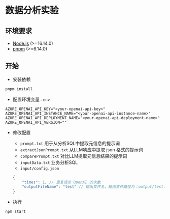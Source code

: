 # 数据分析实验

## 环境要求

- [Node.js](https://nodejs.org/en/) (>=16.14.0)
- [pnpm](https://pnpm.io/) (>=6.14.0)

## 开始

- 安装依赖
```bash
pnpm install
```

- 配置环境变量 `.env`
```
AZURE_OPENAI_API_KEY="<your-openai-api-key>"
AZURE_OPENAI_API_INSTANCE_NAME="<your-openai-api-instance-name>"
AZURE_OPENAI_API_DEPLOYMENT_NAME="<your-openai-api-deployment-name>"
AZURE_OPENAI_API_VERSION=""
```

- 修改配置

  - `prompt.txt` 用于从分析SQL中提取元信息的提示词
  - `extractJsonPrompt.txt` 从LLM响应中提取 json 格式的提示词
  - `comparePrompt.txt` 对比LLM提取元信息结果的提示词
  - `inputData.txt` 业务分析SQL
  -  `input/config.json`
    ```js
    {
        "times": 1, // 重复请求 OpenAI 的次数
        "outputFileName": "test" // 输出文件名，输出文件路径为：output/test.json
    }
    ```

- 执行
```bash
npm start
```
